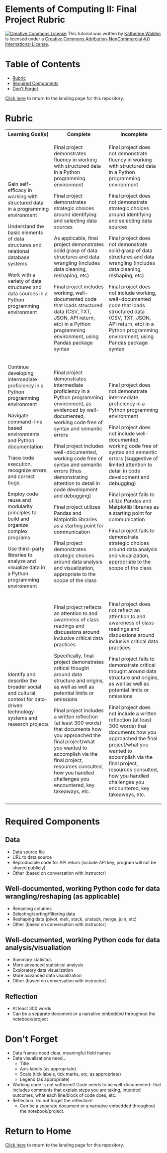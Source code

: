 # Elements of Computing II: Final Project Rubric

<a href="http://creativecommons.org/licenses/by-nc/4.0/" rel="license"><img style="border-width: 0;" src="https://i.creativecommons.org/l/by-nc/4.0/88x31.png" alt="Creative Commons License" /></a>
This tutorial was written by <a href="https://github.com/kwaldenphd">Katherine Walden</a> is licensed under a <a href="http://creativecommons.org/licenses/by-nc/4.0/" rel="license">Creative Commons Attribution-NonCommercial 4.0 International License</a>.

# Table of Contents

- [Rubric](#rubric)
- [Required Components](#required-components)
- [Don't Forget](#don't-forget)

[Click here](https://github.com/kwaldenphd/eoc-final-project-resources) to return to the landing page for this repository.

# Rubric

<table><tr><th>Learning Goal(s)</th>
  <th>Complete</th>
  <th>Incomplete</th></tr>
  <tr><td><p>Gain self-efficacy in working with structured data in a programming environment</p>
    <p>Understand the basic elements of data structures and relational database systems</p>
    <p>Work with a variety of data structures and data sources in a Python programming environment</p>
</td>
    <td><p>Final project demonstrates fluency in working with structured data in a Python programming environment</p>
      <p>Final project demonstrates strategic choices around identifying and selecting data sources</p>
      <p>As applicable, final project demonstrates solid grasp of data structures and data wrangling (includes data cleaning, reshaping, etc)</p>
      <p>Final project includes working, well-documented code that loads structured data (CSV, TXT, JSON, API return, etc) in a Python programming environment, using Pandas package syntax</p>
</td>
    <td><p>Final project does not demonstrate fluency in working with structured data in a Python programming environment</p>
      <p>Final project does not demonstrate strategic choices around identifying and selecting data sources</p>
      <p>Final project does not demonstrate solid grasp of data structures and data wrangling (includes data cleaning, reshaping, etc)</p>
      <p>Final project does not include working, well-documented code that loads structured data (CSV, TXT, JSON, API return, etc) in a Python programming environment, using Pandas package syntax </p></td></tr>
  <tr><td><p>Continue developing intermediate proficiency in a Python programming environment</p>
    <p>Navigate command-line based environments and Python documentation</p>
    <p>Trace code execution, recognize errors, and correct bugs.</p>
    <p>Employ code reuse and modularity principles to build and organize complex programs</p>
    <p>Use third-party libraries to analyze and visualize data in a Python programming environment</p>
</td>
    <td><p>Final project demonstrates intermediate proficiency in a Python programming environment, as evidenced by well-documented, working code free of syntax and semantic errors</p>
      <p>Final project includes well-documented, working code free of syntax and semantic errors (thus demonstrating attention to detail in code development and debugging)</p>
      <p>Final project utilizes Pandas and Matplotlib libraries as a starting point for communication</p>
      <p>Final project demonstrates strategic choices around data analysis and visualization, appropriate to the scope of the class</p></td>
    <td><p>Final project does not demonstrate intermediate proficiency in a Python programming environment</p>
      <p>Final project does not include well-documented, working code free of syntax and semantic errors (suggestive of limited attention to detail in code development and debugging)</p>
      <p>Final project fails to utilize Pandas and Matplotlib libraries as a starting point for communication</p>
      <p>Final project fails to demonstrate strategic choices around data analysis and visualization, appropriate to the scope of the class</p></td></tr>
  <tr><td><p>Identify and describe the broader social and cultural context for data-driven technology systems and research projects</p></td>
    <td><p>Final project reflects an attention to and awareness of class readings and discussions around inclusive critical data practices</p>
      <p>Specifically, final project demonstrates critical thought around data structure and origins, as well as well as potential limits or omissions</p>
      <p>Final project includes a written reflection (at least 300 words) that documents how you approached the final project/what you wanted to accomplish via the final project, resources consulted, how you handled challenges you encountered, key takeaways, etc.</p></td>
    <td><p>Final project does not reflect an attention to and awareness of class readings and discussions around inclusive critical data practices</p>
      <p>Final project fails to demonstrate critical thought around data structure and origins, as well as well as potential limits or omissions</p>
      <p>Final project does not include a written reflection (at least 300 words) that documents how you approached the final project/what you wanted to accomplish via the final project, resources consulted, how you handled challenges you encountered, key takeaways, etc.</p></td></tr>
  </table>

# Required Components

## Data
- Data source file
- URL to data source
- Reproducible code for API return (include API key, program will not be shared publicly)
- Other (based on conversation with instructor)

## Well-documented, working Python code for data wrangling/reshaping (as applicable)
- Renaming columns
- Selecting/sorting/filtering data
- Reshaping data (pivot, melt, stack, unstack, merge, join, etc)
- Other (based on conversation with instructor)

## Well-documented, working Python code for data analysis/visualiation
- Summary statistics
- More advanced statistical analysis
- Exploratory data visualization
- More advanced data visualization
- Other (based on conversation with instructor)

## Reflection
- At least 300 words
- Can be a separate document or a narrative embedded throughout the notebook/project

# Don't Forget
- Data frames need clear, meaningful field names
- Data visualizations need...
  * Title
  * Axis labels (as appropriate)
  * Scale (tick labels, tick marks, etc, as appropriate)
  * Legend (as appropriate)
- Working code is not sufficient! Code needs to be well-documented- that includes comments that explain steps you are taking, intended outcomes, what each line/block of code does, etc. 
- Reflection. Do not forget the reflection! 
  * Can be a separate document or a narrative embedded throughout the notebook/project. 

# Return to Home
[Click here](https://github.com/kwaldenphd/eoc-final-project-resources) to return to the landing page for this repository.
